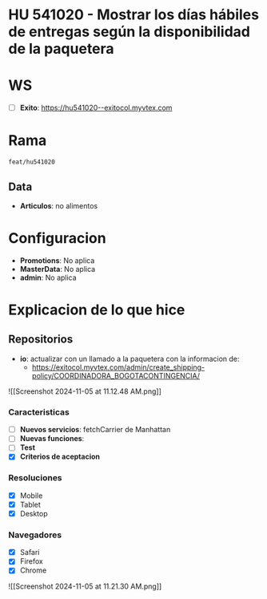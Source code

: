 # HU 541020 - Mostrar los días hábiles de entregas según la disponibilidad de la paquetera

# WS
- [ ] **Exito**: https://hu541020--exitocol.myvtex.com

# Rama
	feat/hu541020

## Data
- **Articulos**: no alimentos

# Configuracion
- **Promotions**: No aplica
- **MasterData**: No aplica
- **admin**: No aplica

# Explicacion de lo que hice

## Repositorios
- **io**: actualizar con un llamado a la paquetera con la informacion de:
	- https://exitocol.myvtex.com/admin/create_shipping-policy/COORDINADORA_BOGOTACONTINGENCIA/
	
![[Screenshot 2024-11-05 at 11.12.48 AM.png]]

### Caracteristicas
- [ ] **Nuevos servicios**: fetchCarrier de Manhattan
- [ ] **Nuevas funciones**: 
- [ ] **Test**
- [x] **Criterios de aceptacion**

### Resoluciones
- [x] Mobile
- [x] Tablet
- [x] Desktop

### Navegadores
- [x] Safari
- [x] Firefox
- [x] Chrome

![[Screenshot 2024-11-05 at 11.21.30 AM.png]]